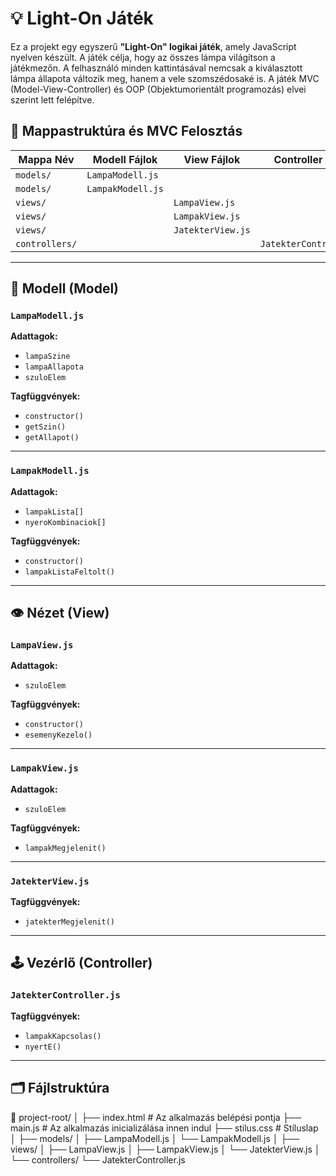 # 💡 Light-On Játék

Ez a projekt egy egyszerű **"Light-On" logikai játék**, amely JavaScript nyelven készült. A játék célja, hogy az összes lámpa világítson a játékmezőn. A felhasználó minden kattintásával nemcsak a kiválasztott lámpa állapota változik meg, hanem a vele szomszédosaké is. A játék MVC (Model-View-Controller) és OOP (Objektumorientált programozás) elvei szerint lett felépítve.

## 📁 Mappastruktúra és MVC Felosztás

| Mappa Név | Modell Fájlok         | View Fájlok           | Controller Fájlok       |
|-----------|------------------------|------------------------|--------------------------|
| `models/` | `LampaModell.js`       |                        |                          |
| `models/` | `LampakModell.js`      |                        |                          |
| `views/`  |                        | `LampaView.js`         |                          |
| `views/`  |                        | `LampakView.js`        |                          |
| `views/`  |                        | `JatekterView.js`      |                          |
| `controllers/` |                |                        | `JatekterController.js`  |

---

## 🧠 Modell (Model)

### `LampaModell.js`

**Adattagok:**
- `lampaSzine`
- `lampaAllapota`
- `szuloElem`

**Tagfüggvények:**
- `constructor()`
- `getSzin()`
- `getAllapot()`

---

### `LampakModell.js`

**Adattagok:**
- `lampakLista[]`
- `nyeroKombinaciok[]`

**Tagfüggvények:**
- `constructor()`
- `lampakListaFeltolt()`

---

## 👁️ Nézet (View)

### `LampaView.js`

**Adattagok:**
- `szuloElem`

**Tagfüggvények:**
- `constructor()`
- `esemenyKezelo()`

---

### `LampakView.js`

**Adattagok:**
- `szuloElem`

**Tagfüggvények:**
- `lampakMegjelenit()`

---

### `JatekterView.js`

**Tagfüggvények:**
- `jatekterMegjelenit()`

---

## 🕹️ Vezérlő (Controller)

### `JatekterController.js`

**Tagfüggvények:**
- `lampakKapcsolas()`
- `nyertE()`

---

## 🗂️ Fájlstruktúra
📁 project-root/
│
├── index.html # Az alkalmazás belépési pontja
├── main.js # Az alkalmazás inicializálása innen indul
├── stilus.css # Stíluslap
│
├── models/
│ ├── LampaModell.js
│ └── LampakModell.js
│
├── views/
│ ├── LampaView.js
│ ├── LampakView.js
│ └── JatekterView.js
│
└── controllers/
└── JatekterController.js
